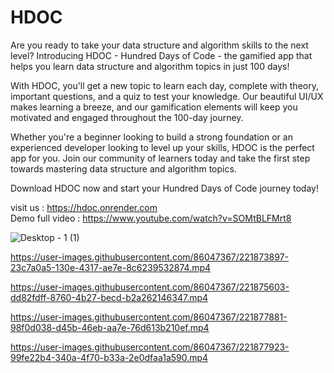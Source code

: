 # HDOC

Are you ready to take your data structure and algorithm skills to the next level? Introducing HDOC - Hundred Days of Code - the gamified app that helps you learn data structure and algorithm topics in just 100 days!

With HDOC, you'll get a new topic to learn each day, complete with theory, important questions, and a quiz to test your knowledge. Our beautiful UI/UX makes learning a breeze, and our gamification elements will keep you motivated and engaged throughout the 100-day journey.

Whether you're a beginner looking to build a strong foundation or an experienced developer looking to level up your skills, HDOC is the perfect app for you. Join our community of learners today and take the first step towards mastering data structure and algorithm topics.

Download HDOC now and start your Hundred Days of Code journey today!<br>

visit us : https://hdoc.onrender.com<br>
Demo full video : https://www.youtube.com/watch?v=SOMtBLFMrt8<br>

![Desktop - 1 (1)](https://github.com/Sumitmaithani/HDOC/assets/86047367/095e88c9-e663-4027-a503-1dcc9dc6ebfd)

https://user-images.githubusercontent.com/86047367/221873897-23c7a0a5-130e-4317-ae7e-8c6239532874.mp4

https://user-images.githubusercontent.com/86047367/221875603-dd82fdff-8760-4b27-becd-b2a262146347.mp4

https://user-images.githubusercontent.com/86047367/221877881-98f0d038-d45b-46eb-aa7e-76d613b210ef.mp4

https://user-images.githubusercontent.com/86047367/221877923-99fe22b4-340a-4f70-b33a-2e0dfaa1a590.mp4


